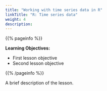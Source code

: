 ```yaml
---
title: "Working with time series data in R"
linkTitle: "R: Time series data"
weight: 4
description:
---
```


{{% pageinfo %}}

**Learning Objectives:**
* First lesson objective
* Second lesson objective

{{% /pageinfo %}}

A brief description of the lesson.
